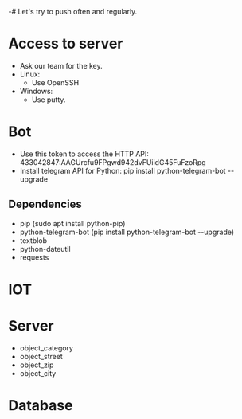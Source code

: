 -# Let's try to push often and regularly.

# Access to server

- Ask our team for the key.
- Linux:
	- Use OpenSSH
- Windows: 
	- Use putty.

# Bot

- Use this token to access the HTTP API: 433042847:AAGUrcfu9FPgwd942dvFUiidG45FuFzoRpg
- Install telegram API for Python: pip install python-telegram-bot --upgrade

## Dependencies

- pip (sudo apt install python-pip)
- python-telegram-bot (pip install python-telegram-bot --upgrade)
- textblob
- python-dateutil
- requests


# IOT

# Server
- object_category
- object_street
- object_zip
- object_city

# Database
